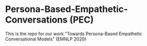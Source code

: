 # Persona-Based-Empathetic-Conversations (PEC)
This is the repo for our work "Towards Persona-Based Empathetic Conversational Models" (EMNLP 2020)
